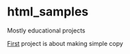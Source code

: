 # html_samples
Mostly educational projects

[First](1_Houston.html) project is about making simple copy
